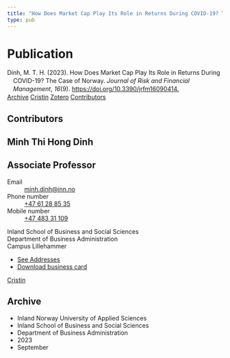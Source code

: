 ```yaml
---
title: "How Does Market Cap Play Its Role in Returns During COVID-19? The Case of Norway"
type: pub
---
```

<h1>Publication</h1>
<article id="csl-bib-container-QETGSZLL" class="csl-bib-container">
  <div class="csl-bib-body" style="line-height: 1.35; padding-left: 1em; text-indent:-1em;">
  <div class="csl-entry">Dinh, M. T. H. (2023). How Does Market Cap Play Its Role in Returns During COVID-19? The Case of Norway. <i>Journal of Risk and Financial Management</i>, <i>16</i>(9). <a href="https://doi.org/10.3390/jrfm16090414.">https://doi.org/10.3390/jrfm16090414.</a></div>
</div>
  <div class="csl-bib-buttons">
    <a href="#taxonomy-article-QETGSZLL" class="csl-bib-button">Archive</a>
    <a href="https://app.cristin.no/results/show.jsf?id=2175131" alt="Cristin URL" class="csl-bib-button">Cristin</a>
    <a href="http://zotero.org/groups/5022929/items/QETGSZLL" alt="Zotero URL" class="csl-bib-button">Zotero</a>
    <a href="#contributors-article-QETGSZLL" class="csl-bib-button">Contributors</a>
  </div>
  <div id="csl-bib-meta-container-QETGSZLL"></div>
</article>
<div id="csl-bib-meta-QETGSZLL" class="csl-bib-meta">
  <article id="contributors-article-QETGSZLL" class="contributors-article">
    <h1>Contributors</h1>
    <div class="personas">
<div class="vrtx-hinn-person-card">
<div class="photo">
<i class="lar la-user-circle missing-person"></i>
</div>
<div class="info">
<hgroup><h1>Minh Thi Hong Dinh</h1>
<h2>Associate Professor</h2>
</hgroup><dl>
<dt>Email</dt>
<dd>
<a href="mailto:minh.dinh@inn.no">minh.dinh@inn.no</a>
</dd>
<dt>Phone number</dt>
<dd><a href="tel:+4761288535">
+47 61 28 85 35
</a></dd>
<dt>Mobile number</dt>
<dd><a href="tel:+4748331109">
+47 483 31 109
</a></dd>
</dl>
<p>
Inland School of Business and Social Sciences<br>
Department of Business Administration<br>
Campus Lillehammer
</p>
<ul class="vrtx-hinn-links">
<li><a href="https://www.inn.no/english/find-an-employee/minh-dinh.html#vrtx-hinn-addresses">See Addresses</a></li>
<li><a href="https://www.inn.no/english/find-an-employee/minh-dinh.html?vrtx=vcf">Download business card</a></li>
</ul>
</div>
</div>
<a href="https://app.cristin.no/persons/show.jsf?id=557095" alt="Cristin URL" class="personas-cristin">Cristin</a>
</div>
  </article>
  <article id="taxonomy-article-QETGSZLL" class="taxonomy-article">
    <h1>Archive</h1>
    <ul>
      <li>Inland Norway University of Applied Sciences</li>
      <li>Inland School of Business and Social Sciences</li>
      <li>Department of Business Administration</li>
      <li>2023</li>
      <li>September</li>
    </ul>
  </article>
</div>
